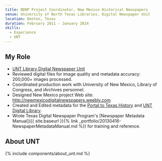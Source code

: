 ```yaml
---
title: NDNP Project Coordinator, New Mexico Historical Newspapers
venue: University of North Texas Libraries, Digital Newspaper Unit
location: Denton, Texas
duration: February 2011 - January 2014
skills:
  - Experience
  - UNT
---
```


My Role
-------

* [UNT Library Digital Newspaper Unit](https://library.unt.edu/special-collections/preservation/)
* Reviewed digital files for image quality and metadata accuracy: 200,000+ images processed.
* Coordinated production work with University of New Mexico, Library of Congress, and iArchives personnel.
* Designed New Mexico project Web site: http://newmexicodigitalnewspapers.weebly.com
* Created and Edited metadata for the [Portal to Texas History](https://texashistory.unt.edu/) and [UNT Digital Library](https://digital.library.unt.edu/).
* Wrote Texas Digital Newspaper Program's [Newspaper Metadata Manual]({{ site.baseurl }}{% link _portfolio/20130416-NewspaperMetadataManual.md %}) for training and reference.

About UNT
----------

{% include components/about_unt.md %}
